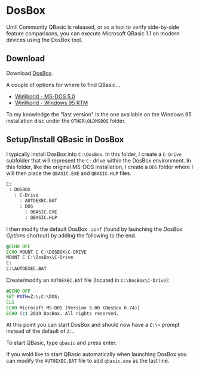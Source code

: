 # DosBox

Until Community QBasic is released, or as a tool to verify side-by-side feature comparisons, you can execute Microsoft QBasic 1.1 on modern devices using the DosBox tool.

## Download

Download [DosBox](https://www.dosbox.com/).

A couple of options for where to find QBasic...

- [WinWorld - MS-DOS 5.0](https://winworldpc.com/product/ms-dos/50)
- [WinWorld - Windows 95 RTM](https://winworldpc.com/product/windows-95/rtm)

To my knowledge the "last version" is the one available on the Windows 95 installation disc under the `OTHER\OLDMSDOS` folder.

## Setup/Install QBasic in DosBox

I typically install DosBox into `C:\DosBox`. In this folder, I create a `C-Drive` subfolder that will represent the `C:` drive within the DosBox environment. In this folder, like the original MS-DOS installation, I create a `DOS` folder where I will then place the `QBASIC.EXE` and `QBASIC.HLP` files.

```txt
C:
 : DOSBOX
   : C-Drive
     : AUTOEXEC.BAT
     : DOS
       : QBASIC.EXE
       : QBASIC.HLP
```

I then modify the default DosBox `.conf` (found by launching the *DosBox Options* shortcut) by adding the following to the end.

```bat
@ECHO OFF
ECHO MOUNT C C:\DOSBOX\C-DRIVE
MOUNT C C:\DosBox\C-Drive
C:
C:\AUTOEXEC.BAT
```

Create/modify an `AUTOEXEC.BAT` file (located in `C:\DosBox\C-Drive`):

```bat
@ECHO OFF
SET PATH=Z:\;C:\DOS;
CLS
ECHO Microsoft MS-DOS [Version 5.00 (DosBox 0.74)]
ECHO (c) 2019 DosBox. All rights reserved.
```

At this point you can start DosBox and should now have a `C:\>` prompt instead of the default of `Z:`.

To start QBasic, type `qbasic` and press enter.

If you wold like to start QBasic automatically when launching DosBox you can modify the `AUTOEXEC.BAT` file to add `qbasic.exe` as the last line.

